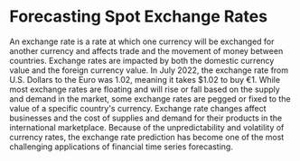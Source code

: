 # Forecasting Spot Exchange Rates 

An exchange rate is a rate at which one currency will be exchanged for another currency and affects trade and the movement of money between countries.
Exchange rates are impacted by both the domestic currency value and the foreign currency value. In July 2022, the exchange rate from U.S. Dollars to the Euro was 1.02, meaning it takes $1.02 to buy €1.
While most exchange rates are floating and will rise or fall based on the supply and demand in the market, some exchange rates are pegged or fixed to the value of a specific country's currency. Exchange rate changes affect businesses and the cost of supplies and demand for their products in the international marketplace. 
Because of the unpredictability and volatility of currency rates, the exchange rate prediction has become one of the most challenging applications of financial time series forecasting.

